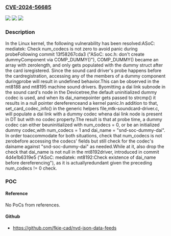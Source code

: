 ### [CVE-2024-56685](https://cve.mitre.org/cgi-bin/cvename.cgi?name=CVE-2024-56685)
![](https://img.shields.io/static/v1?label=Product&message=Linux&color=blue)
![](https://img.shields.io/static/v1?label=Version&message=13f58267cda3d6946c8f4de368ad5d4a003baa61%3C%20376f4800f34a28def026ff5c5d4fc5e54e1744ff%20&color=brighgreen)
![](https://img.shields.io/static/v1?label=Vulnerability&message=n%2Fa&color=brighgreen)

### Description

In the Linux kernel, the following vulnerability has been resolved:ASoC: mediatek: Check num_codecs is not zero to avoid panic during probeFollowing commit 13f58267cda3 ("ASoC: soc.h: don't create dummyComponent via COMP_DUMMY()"), COMP_DUMMY() became an array with zerolength, and only gets populated with the dummy struct after the card isregistered. Since the sound card driver's probe happens before the cardregistration, accessing any of the members of a dummy component duringprobe will result in undefined behavior.This can be observed in the mt8188 and mt8195 machine sound drivers. Byomitting a dai link subnode in the sound card's node in the Devicetree,the default uninitialized dummy codec is used, and when its dai_namepointer gets passed to strcmp() it results in a null pointer dereferenceand a kernel panic.In addition to that, set_card_codec_info() in the generic helpers file,mtk-soundcard-driver.c, will populate a dai link with a dummy codec whena dai link node is present in DT but with no codec property.The result is that at probe time, a dummy codec can either beuninitialized with num_codecs = 0, or be an initialized dummy codec,with num_codecs = 1 and dai_name = "snd-soc-dummy-dai". In order toaccommodate for both situations, check that num_codecs is not zerobefore accessing the codecs' fields but still check for the codec's dainame against "snd-soc-dummy-dai" as needed.While at it, also drop the check that dai_name is not null in the mt8192driver, introduced in commit 4d4e1b6319e5 ("ASoC: mediatek: mt8192:Check existence of dai_name before dereferencing"), as it is actuallyredundant given the preceding num_codecs != 0 check.

### POC

#### Reference
No PoCs from references.

#### Github
- https://github.com/fkie-cad/nvd-json-data-feeds

